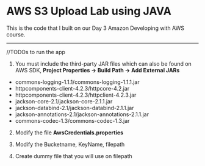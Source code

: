 AWS S3 Upload Lab using JAVA
======================

This is the code that I built on our Day 3 Amazon Developing with AWS course.

----

//TODOs to run the app

1) You must include the third-party JAR files which can also be found on AWS SDK, **Project Properties -> Build Path -> Add External JARs**

- commons-logging-1.1.1/commons-logging-1.1.1.jar
- httpcomponents-client-4.2.3/httpcore-4.2.jar
- httpcomponents-client-4.2.3/httpclient-4.2.3.jar
- jackson-core-2.1/jackson-core-2.1.1.jar
- jackson-databind-2.1/jackson-databind-2.1.1.jar
- jackson-annotations-2.1/jackson-annotations-2.1.1.jar
- commons-codec-1.3/commons-codec-1.3.jar

2) Modify the file **AwsCredentials.properties**

3) Modify the Bucketname, KeyName, filepath

4) Create dummy file that you will use on filepath
